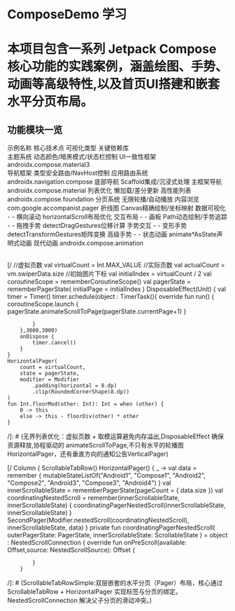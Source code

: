 # ComposeDemo 学习

# 本项目包含一系列 Jetpack Compose 核心功能的实践案例，涵盖绘图、手势、动画等高级特性,以及首页UI搭建和嵌套水平分页布局。

## 功能模块一览 

示例名称	核心技术点	                可视化类型	关键依赖库	
主题系统	动态颜色/暗黑模式/状态栏控制	    UI一致性框架	androidx.compose.material3	
导航框架	类型安全路由/NavHost控制	    应用路由系统	androidx.navigation.compose	
底部导航	Scaffold集成/沉浸式处理	    主框架导航	androidx.compose.material
列表优化	懒加载/差分更新	            高性能列表	androidx.compose.foundation
分页系统	无限轮播/自动播放	            内容浏览	    com.google.accompanist.pager
折线图	Canvas精确绘制/坐标映射	    数据可视化	-	-
横向滚动	horizontalScroll布局优化	    交互布局	    -	-
画板	    Path动态绘制/手势追踪	                    -	-
拖拽手势	detectDragGestures位移计算	手势交互	    -	-
变形手势	detectTransformGestures矩阵变换  高级手势	-	-
状态动画	animate*AsState声明式动画	    现代动画	    androidx.compose.animation	


## 
[/
    val colorScheme = when {
        dynamicColor && Build.VERSION.SDK_INT >= Build.VERSION_CODES.S -> {
            val context = LocalContext.current
            if (darkTheme) dynamicDarkColorScheme(context) else dynamicLightColorScheme(context)
        }
        darkTheme -> DarkColorScheme
        else -> LightColorScheme
    }
/]: # (主题系统：动态色彩引擎，自动适配Android 12+动态色彩)

[/
    sealed class Destinations(val route: String) {
    //首页
    object HomeFrame : Destinations("HomeFrame")
    //文章详情页
    data class ArticleDetail(val id: Int) : Destinations("ArticleDetail/{id}") {
        fun createRoute() = "ArticleDetail/$id"
    }
}
/]: # (类型安全路由：通过密封类+扩展函数实现编译期检查)


[/
    Scaffold(bottomBar = {
            BottomNavigation(
                backgroundColor = MaterialTheme.colorScheme.background,
                modifier = Modifier.navigationBarsPadding()
            )
    ){
              Box(modifier = Modifier.padding(it)) {
                when (currentNavigationIndex) {
                    0 -> StudyScreen(onNavigateToArticle = onNavigateToArticle)
                    1 -> TaskScreen()
                    2 -> MineScreen()
                }
            }
    }
/]: # (使用了 Scaffold 和 BottomNavigation 构建了Material 3 风格的底部导航布局。)

[/
    LazyColumn() {
        items(articleViewModel.list,
                    key = { article -> article.id } ) { article ->
                    ArticleItem(
                        article,
                        modifier = Modifier.clickable()
                        {
                            Log.d("yp","ArticleItem click")
                            onNavigateToArticle.invoke()
                        })
                }
    }
/]: # (基于 LazyColumn 实现高性能懒加载，仅渲染可视区域内容，内存占用低，流畅支持长列表。列表项使用唯一key避免不必要的重组)

[/
    //虚拟页数
    val virtualCount = Int.MAX_VALUE
    //实际页数
    val actualCount = vm.swiperData.size
    //初始图片下标
    val initialIndex = virtualCount / 2
    val coroutineScope = rememberCoroutineScope()
    val pagerState = rememberPagerState(
        initialPage = initialIndex
    )
    DisposableEffect(Unit) {
        val timer = Timer()
        timer.schedule(object : TimerTask(){
            override fun run() {
                coroutineScope.launch {
                    pagerState.animateScrollToPage(pagerState.currentPage+1)
                }

            }
        },3000,3000)
        onDispose {
            timer.cancel()
        }
    }
    HorizontalPager(
        count = virtualCount,
        state = pagerState,
        modifier = Modifier
            .padding(horizontal = 8.dp)
            .clip(RoundedCornerShape(8.dp))
    ) 
    fun Int.floorMod(other: Int): Int = when (other) {
        0 -> this
        else -> this - floorDiv(other) * other
    }
/]: # (无界列表优化：虚拟页数 + 取模运算避免内存溢出,DisposableEffect 确保资源释放,协程驱动的 animateScrollToPage,不只有水平的轮播图HorizontalPager，还有垂直方向的通知公告VerticalPager)

[/
        Column {
        ScrollableTabRow() 
        HorizontalPager() { _ ->
            val data = remember {
                mutableStateListOf("Android1", "Compose1", "Android2", "Compose2", "Android3", "Compose3", "Android4")
            }
            val innerScrollableState = rememberPagerState(pageCount = { data.size })
            val coordinatingNestedScroll = remember(innerScrollableState, innerScrollableState) {
                coordinatingPagerNestedScroll(innerScrollableState, innerScrollableState)
            }
            SecondPager(Modifier.nestedScroll(coordinatingNestedScroll), innerScrollableState, data)
        }
        private fun coordinatingPagerNestedScroll(
            outerPagerState: PagerState,
            innerScrollableState: ScrollableState
        ) = object : NestedScrollConnection {
            override fun onPreScroll(available: Offset,source: NestedScrollSource): Offset {
            
            }
        }
/]: # (ScrollableTabRowSimple:双层嵌套的水平分页（Pager）布局，核心通过ScrollableTabRow + HorizontalPager 实现标签与分页的绑定。NestedScrollConnection 解决父子分页的滑动冲突。)
